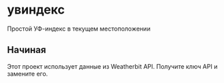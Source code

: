 # увиндекс

Простой УФ-индекс в текущем местоположении

## Начиная

Этот проект использует данные из Weatherbit API. Получите ключ API и замените его.

